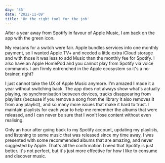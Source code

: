 ```yaml
---
day: '85'
date: '2022-11-09'
title: 'On the right tool for the job'
---
```


After a year away from Spotify in favour of Apple Music, I am back on the app with the green icon.

My reasons for a switch were fair. Apple bundles services into one monthly payment, so I wanted Apple TV+ and needed a little extra iCloud storage and with those it was less to add Music than the monthly fee for Spotify. I also have an Apple HomePod and you cannot play from Spotify via voice commands. I am firmly entrenched in the Apple ecosystem so it's a no-brainer, right?

I just cannot take the UX of Apple Music anymore. I'm amazed I made it a year without switching back. The app does not always show what's actually playing, no synchronisation between devices, tracks disappearing from playlists (because if you remove a song from the library it also removes it from any playlist), and so many more issues that make it hard to trust. I maintain playlists for each year to help me remember the albums that were released, and I can never be sure that I won't lose content without even realising.

Only an hour after going back to my Spotify account, updating my playlists, and listening to some music that was released since my time away, I was presented with some recommended albums that are amazing, and never suggested by Apple. That's all the confirmation I need that Spotify is just better. It's not perfect, but it's just more effective for how I like to consume and discover music.
